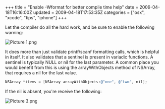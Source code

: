 +++
title = "Enable -Wformat for better compile time help"
date = 2009-04-18T16:16:00Z
updated = 2009-04-18T17:53:35Z
categories = ["osx", "xcode", "tips", "iphone"]
+++

Let the compiler do all the hard work, and be sure to enable the following warning:

![Picture 1.png](http://lh6.ggpht.com/_WTgxY9AxbJk/SepdBUhSs7I/AAAAAAAAAh8/oO-mV51nQew/Picture%201.png?imgmax=800)

It does more than just validate printf/scanf formatting calls, which is helpful in itself. It also validates that a sentinel is present in variadic functions. A sentinel is typically NULL or nil for the last parameter. A common place you would benefit from this is using the arrayWithObjects method of NSArray, that requires a nil for the last value.

```mm
NSArray *items = [NSArray arrayWithObjects:@"one", @"two", nil];
```

If the nil is absent, you're receive the following:

![Picture 3.png](http://lh4.ggpht.com/_WTgxY9AxbJk/Sep1_lFLQ3I/AAAAAAAAAiA/RpVKEbbVEaM/Picture%203.png?imgmax=800)